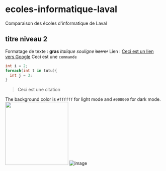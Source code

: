 # ecoles-informatique-laval
Comparaison des écoles d'informatique de Laval
## titre niveau 2
Formatage de texte : **gras** *italique* _souligne_ ~~barrer~~
Lien : [Ceci est un lien vers Google](https://google.fr)
Ceci est une `commande`
```csharp
int i = 2;
foreach(int t in tutu){
  int j = 3;
}
```

> Ceci est une citation

The background color is `#ffffff` for light mode and `#000000` for dark mode.
<img width="200" src="https://github.com/iia-tawfiq/ecoles-informatique-laval/assets/23529983/2a5a77d2-c92e-4945-af7a-ea5743595d25">
![image](https://github.com/iia-tawfiq/ecoles-informatique-laval/assets/23529983/2a5a77d2-c92e-4945-af7a-ea5743595d25)


